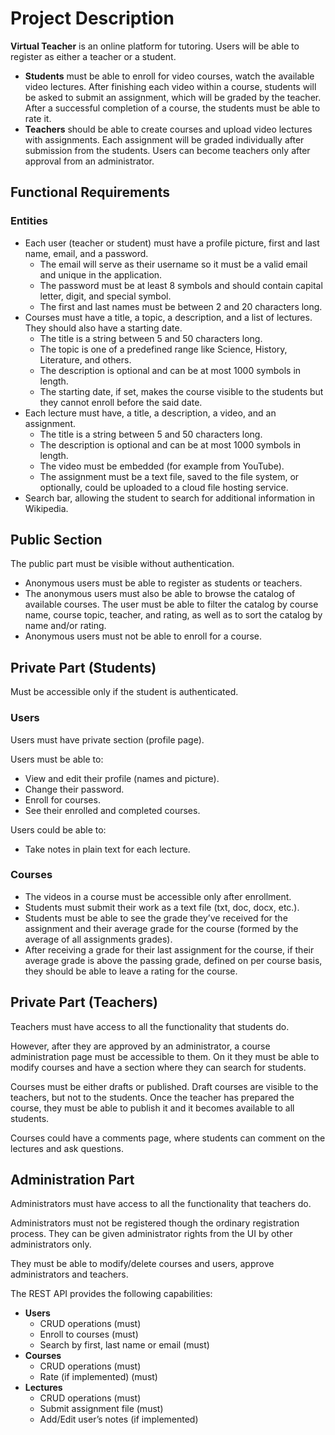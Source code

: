 # Project Description

**Virtual Teacher** is an online platform for tutoring. Users will be able to register as either a teacher or a student.

- **Students** must be able to enroll for video courses, watch the available video lectures. After finishing each video within a course, students will be asked to submit an assignment, which will be graded by the teacher. After a successful completion of a course, the students must be able to rate it.
- **Teachers** should be able to create courses and upload video lectures with assignments. Each assignment will be graded individually after submission from the students. Users can become teachers only after approval from an administrator.

## Functional Requirements

### Entities

- Each user (teacher or student) must have a profile picture, first and last name, email, and a password.
    - The email will serve as their username so it must be a valid email and unique in the application.
    - The password must be at least 8 symbols and should contain capital letter, digit, and special symbol.
    - The first and last names must be between 2 and 20 characters long.
- Courses must have a title, a topic, a description, and a list of lectures. They should also have a starting date.
    - The title is a string between 5 and 50 characters long.
    - The topic is one of a predefined range like Science, History, Literature, and others.
    - The description is optional and can be at most 1000 symbols in length.
    - The starting date, if set, makes the course visible to the students but they cannot enroll before the said date.
- Each lecture must have, a title, a description, a video, and an assignment.
    - The title is a string between 5 and 50 characters long.
    - The description is optional and can be at most 1000 symbols in length.
    - The video must be embedded (for example from YouTube).
    - The assignment must be a text file, saved to the file system, or optionally, could be uploaded to a cloud file hosting service.
- Search bar, allowing the student to search for additional information in Wikipedia.

## Public Section

The public part must be visible without authentication.

- Anonymous users must be able to register as students or teachers.
- The anonymous users must also be able to browse the catalog of available courses. The user must be able to filter the catalog by course name, course topic, teacher, and rating, as well as to sort the catalog by name and/or rating.
- Anonymous users must not be able to enroll for a course.

## Private Part (Students)

Must be accessible only if the student is authenticated.

### Users

Users must have private section (profile page).

Users must be able to:
- View and edit their profile (names and picture).
- Change their password.
- Enroll for courses.
- See their enrolled and completed courses.

Users could be able to:
- Take notes in plain text for each lecture.

### Courses

- The videos in a course must be accessible only after enrollment.
- Students must submit their work as a text file (txt, doc, docx, etc.).
- Students must be able to see the grade they’ve received for the assignment and their average grade for the course (formed by the average of all assignments grades).
- After receiving a grade for their last assignment for the course, if their average grade is above the passing grade, defined on per course basis, they should be able to leave a rating for the course.

## Private Part (Teachers)

Teachers must have access to all the functionality that students do.

However, after they are approved by an administrator, a course administration page must be accessible to them. On it they must be able to modify courses and have a section where they can search for students.

Courses must be either drafts or published. Draft courses are visible to the teachers, but not to the students. Once the teacher has prepared the course, they must be able to publish it and it becomes available to all students.

Courses could have a comments page, where students can comment on the lectures and ask questions.

## Administration Part

Administrators must have access to all the functionality that teachers do.

Administrators must not be registered though the ordinary registration process. They can be given administrator rights from the UI by other administrators only.

They must be able to modify/delete courses and users, approve administrators and teachers.

The REST API provides the following capabilities:
- **Users**
    - CRUD operations (must)
    - Enroll to courses (must)
    - Search by first, last name or email (must)
- **Courses**
    - CRUD operations (must)
    - Rate (if implemented) (must)
- **Lectures**
    - CRUD operations (must)
    - Submit assignment file (must)
    - Add/Edit user’s notes (if implemented)
